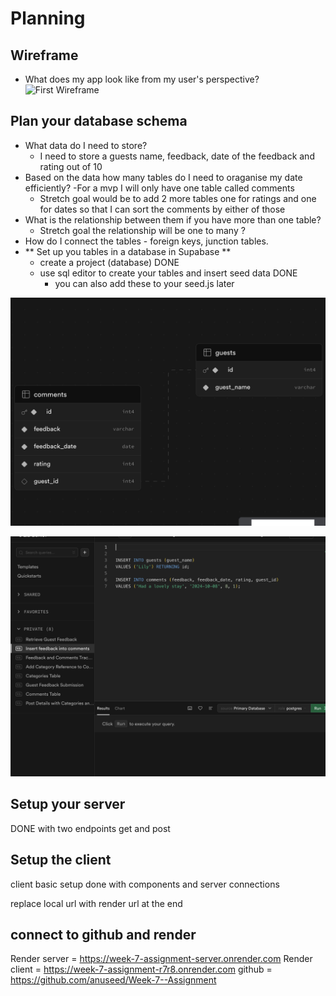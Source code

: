 # Planning

## Wireframe

- What does my app look like from my user's perspective?
  ![First Wireframe](../Week7-Assignment/client/public/images/First-Wireframe.png)

## Plan your database schema

- What data do I need to store?
  - I need to store a guests name, feedback, date of the feedback and rating out of 10
- Based on the data how many tables do I need to oraganise my date efficiently?
  -For a mvp I will only have one table called comments
  - Stretch goal would be to add 2 more tables one for ratings and one for dates so that I can sort the comments by either of those
- What is the relationship between them if you have more than one table?
  - Stretch goal the relationship will be one to many ?
- How do I connect the tables - foreign keys, junction tables.
- ** Set up you tables in a database in Supabase **
  - create a project (database) DONE
  - use sql editor to create your tables and insert seed data DONE
    - you can also add these to your seed.js later

![Final Database Schema](./client/public/images/Screenshot%202024-10-13%20at%2021.27.30.png)

![SQL qeuries on supabase](./client/public/images/Screenshot%202024-10-13%20at%2021.47.55.png)

## Setup your server

DONE with two endpoints get and post

## Setup the client

client basic setup done with components and server connections

replace local url with render url at the end

## connect to github and render

Render server = https://week-7-assignment-server.onrender.com
Render client = https://week-7-assignment-r7r8.onrender.com
github = https://github.com/anuseed/Week-7--Assignment

